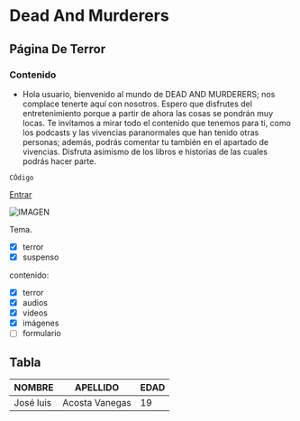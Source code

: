 # Dead And Murderers
## Página De Terror 
### Contenido 

- Hola usuario, bienvenido al mundo de DEAD AND MURDERERS; nos complace tenerte aquí con nosotros. Espero que disfrutes del entretenimiento porque a partir de ahora las cosas se pondrán muy locas. Te invitamos a mirar todo el contenido que tenemos para ti, como los podcasts y las vivencias paranormales que han tenido otras personas; además, podrás comentar tu también en el apartado de vivencias. Disfruta asimismo de los libros e historias de las cuales podrás hacer parte.


`CÓdigo`


[Entrar](https://www.google.com/search?gs_ssp=eJzj4tTP1TcwMU02T1JgNGB0YPBiS8_PT89JBQBASQXT&q=google&rlz=1C1CHBF_esCO1088CO1088&oq=g&gs_lcrp=EgZjaHJvbWUqEggBEC4YJxjHARjRAxiABBiKBTIGCAAQRRg8MhIIARAuGCcYxwEY0QMYgAQYigUyBggCEEUYOTIGCAMQRRg7MgYIBBBFGDwyBggFEEUYPDIGCAYQRRg8MgYIBxBFGDzSAQgxNTgyajBqN6gCCLACAQ&sourceid=chrome&ie=UTF-8)


![IMAGEN](https://i.pinimg.com/originals/e3/fa/ca/e3faca3d65bc3ecf6b47854baf291649.gif)

Tema.
- [x] terror 
- [x] suspenso 

 contenido:
 
- [x] terror 
- [x] audios
- [x] videos
- [x] imágenes   
- [ ] formulario 

## Tabla 

| NOMBRE | APELLIDO | EDAD |
|-------------|-----------------|--------|
|José luis| Acosta Vanegas | 19


